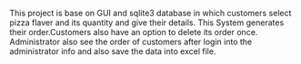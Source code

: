 This project is base on GUI and sqlite3 database in which customers select pizza flaver and its quantity and give their details. This
System generates their order.Customers also have an option to delete its order once. Administrator also see the order of customers after
login into the administrator info and also save the data into excel file.
